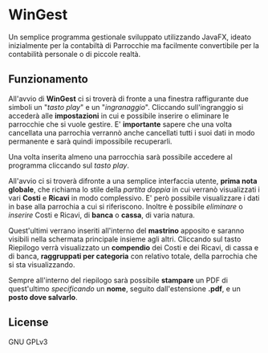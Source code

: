 # WinGest
Un semplice programma gestionale sviluppato utilizzando JavaFX, ideato inizialmente per la contabiltà di Parrocchie ma facilmente convertibile per la contabilità personale o di piccole realtà.

## Funzionamento
All'avvio di **WinGest** ci si troverà di fronte a una finestra raffigurante due simboli un "*tasto play*" e un "*ingranaggio*".
Cliccando sull'ingranggio si accederà alle **impostazioni** in cui e possibile inserire o eliminare le parrocchie che si vuole gestire.
E' **importante** sapere che una volta cancellata una parrochia verrannò anche cancellati tutti i suoi dati in modo permanente e sarà quindi impossibile recuperarli.

Una volta inserita almeno una parrocchia sarà possibile accedere al programma cliccando sul *tasto play*.

All'avvio ci si troverà difronte a una semplice interfaccia utente, **prima nota globale**, che richiama lo stile della *partita doppia* in cui verranò visualizzati i vari **Costi** e **Ricavi** in modo complessivo. E' però possibile visualizzare i dati in base alla parrochia a cui si riferiscono. Inoltre è possibile *eliminare* o *inserire* Costi e Ricavi, di **banca** o **cassa**, di varia natura.

Quest'ultimi verrano inseriti all'interno del **mastrino** apposito e saranno visibili nella schermata principale insieme agli altri.
Cliccando sul tasto Riepilogo verrà visualizzato un **compendio** dei Costi e dei Ricavi, di cassa e di banca, **raggruppati per categoria** con relativo totale, della parrochia che si sta visualizzando.

Sempre all'interno del riepilogo sarà possibile **stampare** un PDF di quest'ultimo *specificando* un **nome**, seguito dall'estensione **.pdf**, e un **posto dove salvarlo**.

## License
GNU GPLv3


